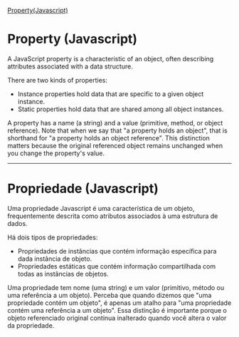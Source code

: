 [Property(Javascript)](https://developer.mozilla.org/en-US/docs/Glossary/property/JavaScript)

# Property (Javascript)

A JavaScript property is a characteristic of an object, often describing attributes associated with a data structure.

There are two kinds of properties: 

* Instance properties hold data that are specific to a given object instance. 
* Static properties hold data that are shared among all object instances.

A property has a name (a string) and a value (primitive, method, or object reference). Note that when we say that "a property holds an object", that is shorthand for "a property holds an object reference".  This distinction matters because the original referenced object remains unchanged when you change the property's value.
***

# Propriedade (Javascript)

Uma propriedade Javascript é uma característica de um objeto, frequentemente descrita como atributos associados à uma estrutura de dados.

Há dois tipos de propriedades:

* Propriedades de instâncias que contém informação específica para dada instância de objeto.
* Propriedades estáticas que contém informação compartilhada com todas as instâncias de objetos.

Uma propriedade tem nome (uma string) e um valor (primitivo, método ou uma referência a um objeto). Perceba que quando dizemos que "uma propriedade contém um objeto", é apenas um atalho para "uma propriedade contém uma referência a um objeto". Essa distinção é importante porque o objeto referenciado original continua inalterado quando você altera o valor da propriedade.
